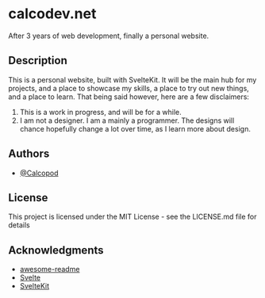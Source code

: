 # calcodev.net

After 3 years of web development, finally a personal website.

## Description

This is a personal website, built with SvelteKit. It will be the main hub for my projects, and a place to showcase my skills, a place to try out new things, and a place to learn. That being said however, here are a few disclaimers:

1. This is a work in progress, and will be for a while.
2. I am not a designer. I am a mainly a programmer. The designs will chance hopefully change a lot over time, as I learn more about design.

## Authors

* [@Calcopod](https://twitter.com/dompizzie)

## License

This project is licensed under the MIT License - see the LICENSE.md file for details

## Acknowledgments

* [awesome-readme](https://github.com/matiassingers/awesome-readme)
* [Svelte](https://svelte.dev/)
* [SvelteKit](https://kit.svelte.dev/)
